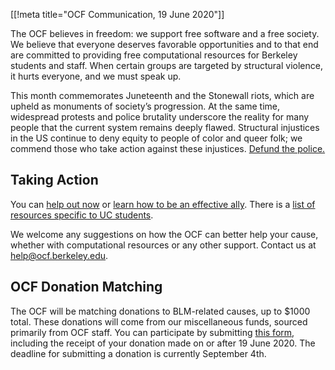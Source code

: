[[!meta title="OCF Communication, 19 June 2020"]]

The OCF believes in freedom: we support free software and a free society. We believe that everyone deserves favorable opportunities and to that end are committed to providing free computational resources for Berkeley students and staff. When certain groups are targeted by structural violence, it hurts everyone, and we must speak up.

This month commemorates Juneteenth and the Stonewall riots, which are upheld as monuments of society’s progression. At the same time, widespread protests and police brutality underscore the reality for many people that the current system remains deeply flawed. Structural injustices in the US continue to deny equity to people of color and queer folk; we commend those who take action against these injustices. [Defund the police.](https://web.archive.org/web/20200608220102/https://www.8toabolition.com/)

## Taking Action

You can [help out now](https://blacklivesmatters.carrd.co) or [learn how to be an effective ally](https://docs.google.com/document/d/1H-Vxs6jEUByXylMS2BjGH1kQ7mEuZnHpPSs1Bpaqmw0/preview). There is a [list of resources specific to UC students](https://docs.google.com/document/d/1nkX6-WMWCgcIOV5v_q0xNF0MQ4_dvyUol1CnYh1RlHE/preview).

We welcome any suggestions on how the OCF can better help your cause, whether with computational resources or any other support. Contact us at [help@ocf.berkeley.edu](mailto:help@ocf.berkeley.edu).

## OCF Donation Matching

The OCF will be matching donations to BLM-related causes, up to $1000 total. These donations will come from our miscellaneous funds, sourced primarily from OCF staff. You can participate by submitting [this form](https://www.ocf.io/s/blmdonation), including the receipt of your donation made on or after 19 June 2020. The deadline for submitting a donation is currently September 4th.
